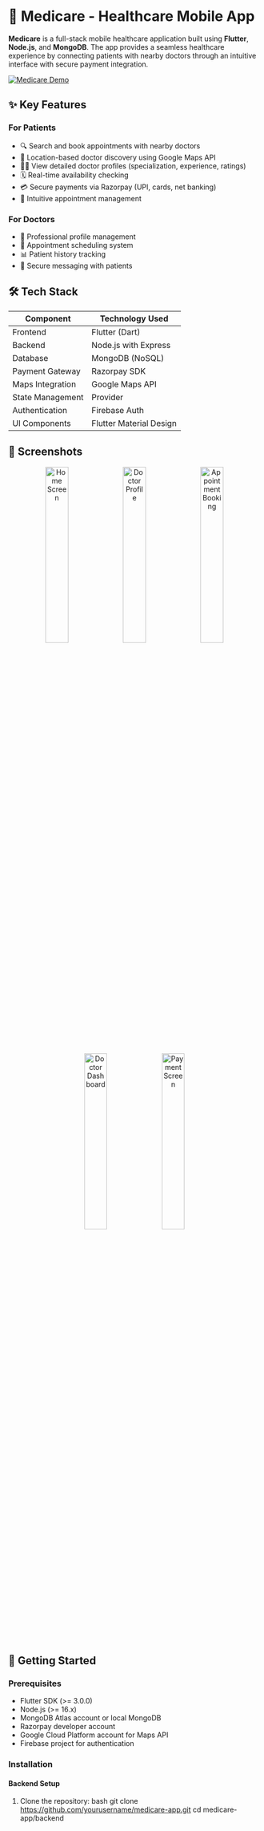 # 🏥 Medicare - Healthcare Mobile App

**Medicare** is a full-stack mobile healthcare application built using **Flutter**, **Node.js**, and **MongoDB**. The app provides a seamless healthcare experience by connecting patients with nearby doctors through an intuitive interface with secure payment integration.

[![Medicare Demo](https://img.shields.io/badge/Demo-Vimeo-blue)](https://vimeo.com/1103574547?share=copy)

## ✨ Key Features

### For Patients
- 🔍 Search and book appointments with nearby doctors
- 📍 Location-based doctor discovery using Google Maps API
- 👨‍⚕️ View detailed doctor profiles (specialization, experience, ratings)
- 🗓️ Real-time availability checking
- 💳 Secure payments via Razorpay (UPI, cards, net banking)
- 📱 Intuitive appointment management

### For Doctors
- 🏥 Professional profile management
- 📅 Appointment scheduling system
- 📊 Patient history tracking
- 💬 Secure messaging with patients

## 🛠️ Tech Stack

| Component       | Technology Used                  |
|-----------------|----------------------------------|
| Frontend        | Flutter (Dart)                   |
| Backend         | Node.js with Express             |
| Database        | MongoDB (NoSQL)                  |
| Payment Gateway | Razorpay SDK                     |
| Maps Integration| Google Maps API                  |
| State Management| Provider                         |
| Authentication  | Firebase Auth                    |
| UI Components   | Flutter Material Design          |

## 📱 Screenshots

<div align="center">
  <img src="https://github.com/user-attachments/assets/05f9ca9e-0db0-4188-b8f4-80299808cb9c" width="30%" alt="Home Screen">
  <img src="https://github.com/user-attachments/assets/5b7272e7-a4c6-481c-a1ba-66b7dc035c3a" width="30%" alt="Doctor Profile">
  <img src="https://github.com/user-attachments/assets/fc14ad07-15fd-4cac-a20a-54a592ffd833" width="30%" alt="Appointment Booking">
  <img src="https://github.com/user-attachments/assets/doctor-dashboard" width="30%" alt="Doctor Dashboard">
  <img src="https://github.com/user-attachments/assets/payment-screen" width="30%" alt="Payment Screen">
</div>

## 🚀 Getting Started

### Prerequisites

- Flutter SDK (>= 3.0.0)
- Node.js (>= 16.x)
- MongoDB Atlas account or local MongoDB
- Razorpay developer account
- Google Cloud Platform account for Maps API
- Firebase project for authentication

### Installation

#### Backend Setup

1. Clone the repository:
bash
git clone https://github.com/yourusername/medicare-app.git
cd medicare-app/backend




 











